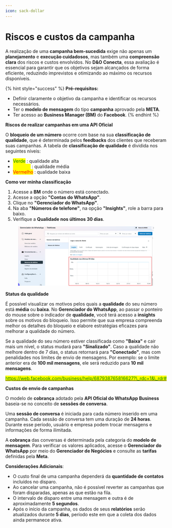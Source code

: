 ```yaml
---
icon: sack-dollar
---
```


# Riscos e custos da campanha

A realização de uma **campanha bem-sucedida** exige não apenas um **planejamento** e **execução cuidadosos**, mas também uma **compreensão clara** dos riscos e custos envolvidos. No **D\&O Conecta**, essa avaliação é essencial para garantir que os objetivos sejam alcançados de forma eficiente, reduzindo imprevistos e otimizando ao máximo os recursos disponíveis.

{% hint style="success" %}
**Pré-requisitos:**

* Definir claramente o objetivo da campanha e identificar os recursos necessários.
* Ter o **modelo de mensagem** do tipo **campanha** aprovado pela **META**.
* Ter acesso ao **Business Manager (BM)** do **Facebook**.
{% endhint %}

**Riscos de realizar campanhas em uma API Oficial**

O **bloqueio de um número** ocorre com base na sua **classificação de qualidade**, que é determinada pelos **feedbacks** dos clientes que receberam suas campanhas. A tabela de **classificação de qualidade** é dividida nos seguintes níveis:

* <mark style="color:green;">Verde</mark> : qualidade alta
* <mark style="color:yellow;">Amarelo</mark> : qualidade média
* <mark style="color:red;">Vermelho</mark> : qualidade baixa

**Como ver minha classificação**

1. Acesse a **BM** onde o número está conectado.
2. Acesse a opção **"Contas do WhatsApp"**.
3. Clique no **"Gerenciador do WhatsApp"**.
4. Na aba **"Números de telefone"**, na opção **"Insights"**, role a barra para baixo.
5. Verifique a **Qualidade nos últimos 30 dias**.

<figure><img src="../../../../.gitbook/assets/image (667).png" alt=""><figcaption></figcaption></figure>

**Status da qualidade**

É possível visualizar os motivos pelos quais a **qualidade** do seu número está **média** ou **baixa**. No **Gerenciador do WhatsApp**, ao passar o ponteiro do mouse sobre o indicador de **qualidade**, você terá acesso a **insights** sobre os motivos do bloqueio. Isso permite que sua empresa compreenda melhor os detalhes do bloqueio e elabore estratégias eficazes para melhorar a qualidade do número.

Se a qualidade do seu número estiver classificada como **"Baixa"** e cair mais um nível, o status mudará para **"Sinalizado"**. Caso a qualidade não melhore dentro de 7 dias, o status retornará para **"Conectado"**, mas com penalidades nos limites de envio de mensagens. Por exemplo: se o limite anterior era de **100 mil mensagens**, ele será reduzido para **10 mil mensagens**.

[<mark style="color:green;">https://web.facebook.com/business/help/687938765816627?\_rdc=1&\_rdr#</mark>](https://web.facebook.com/business/help/687938765816627?_rdc=1&_rdr)

**Custos de envio de campanhas**

O modelo de **cobrança** adotado pela **API Oficial do WhatsApp Business** baseia-se no conceito de **sessões de conversa**.

Uma **sessão de conversa** é iniciada para cada número inserido em uma campanha. Cada sessão de conversa tem uma duração de **24 horas**. Durante esse período, usuário e empresa podem trocar mensagens e informações de forma ilimitada.

A **cobrança** das conversas é determinada pela categoria do **modelo de mensagem**. Para verificar os valores aplicados, acesse o **Gerenciador do WhatsApp** por meio do **Gerenciador de Negócios** e consulte as **tarifas** definidas pela **Meta**.

**Considerações Adicionais**:

* O custo final de uma campanha dependerá da **quantidade de contatos** incluídos no disparo.
* Ao cancelar uma campanha, não é possível reverter as campanhas que foram disparadas, apenas as que estão na fila.
* O intervalo de disparo entre uma mensagem e outra é de aproximadamente **5 segundos**.
* Após o início da campanha, os dados de seus **relatórios** serão atualizados durante **5 dias**, período este em que a coleta dos dados ainda permanece ativa.
